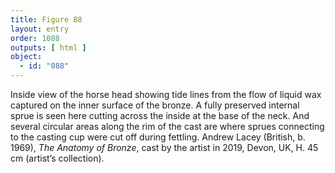 ```yaml
---
title: Figure 88
layout: entry
order: 1088
outputs: [ html ]
object:
  - id: "088"
---
```


Inside view of the horse head showing tide lines from the flow of liquid wax captured on the inner surface of the bronze. A fully preserved internal sprue is seen here cutting across the inside at the base of the neck. And several circular areas along the rim of the cast are where sprues connecting to the casting cup were cut off during fettling. Andrew Lacey (British, b. 1969), *The Anatomy of Bronze*, cast by the artist in 2019, Devon, UK, H. 45 cm (artist’s collection).
